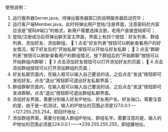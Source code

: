 使用说明：
1)	运行服务器Server.java，待弹出服务器窗口则说明服务器启动完毕；
2)	运行客户端Member.java，此时将弹出用户登陆/注册界面，注意密码栏内容应该是“密码#端口”的格式，新用户需要选择注册，老用户直接登陆即可；
3)	登陆/注册成功后将弹出聊天室主界面，界面上有四个按钮：好友列表、群组列表、添加好友、添加群组。
	1 点击“好友列表”按钮可以刷新查看用户的好友情况，按下好友后的“开始私聊”按钮可以开始与好友私聊；
	2 点击“群聊列表”按钮可以刷新查看用户的群组情况，按下群组后的“开始群聊”按钮可以开始群组内群聊；
	3 点击添加好友按钮可以打开添加好友的页面；
	4 点击添加群组按钮可以打开添加群组的页面；
4)	好友私聊页面内，在输入框可以输入自己要说的话，之后点击“发送”按钮即可发给好友。点击“退出”按钮即可退出好友私聊界面；
5)	群组群聊页面内，在输入框可以输入自己要说的话，之后点击“发送”按钮即可发进群聊。点击“退出”按钮即可退出群组私聊界面。
6)	添加好友界面，需要分别输入好友IP地址、好友用户名、好友端口。需要注意的是，由于是一机测试，输入的IP地址的范围必须是127.0.0.1--->127.255.255.254，即回环地址；
7)	添加群组界面，需要分别输入群组IP地址、群组名字。需要注意的是，输入的IP地址的范围必须是224.0.0.1--->239.255.255.255，即组播地址。
